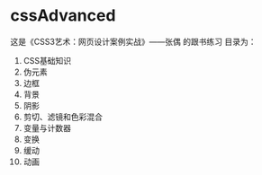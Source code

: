 # cssAdvanced
这是《CSS3艺术：网页设计案例实战》——张偶 的跟书练习
目录为：
1. CSS基础知识
2. 伪元素
3. 边框
4. 背景
5. 阴影
6. 剪切、滤镜和色彩混合
7. 变量与计数器
8. 变换
9. 缓动
10. 动画
